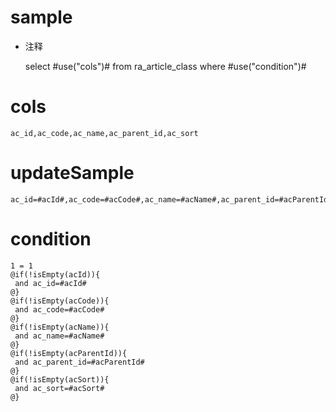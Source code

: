 sample
===
* 注释

	select #use("cols")# from ra_article_class  where  #use("condition")#

cols
===
	ac_id,ac_code,ac_name,ac_parent_id,ac_sort

updateSample
===
	
	ac_id=#acId#,ac_code=#acCode#,ac_name=#acName#,ac_parent_id=#acParentId#,ac_sort=#acSort#

condition
===

	1 = 1  
	@if(!isEmpty(acId)){
	 and ac_id=#acId#
	@}
	@if(!isEmpty(acCode)){
	 and ac_code=#acCode#
	@}
	@if(!isEmpty(acName)){
	 and ac_name=#acName#
	@}
	@if(!isEmpty(acParentId)){
	 and ac_parent_id=#acParentId#
	@}
	@if(!isEmpty(acSort)){
	 and ac_sort=#acSort#
	@}
	
	